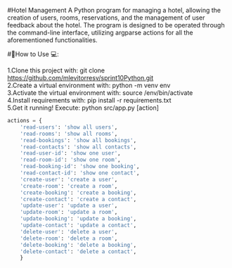 #Hotel Management
A Python program for managing a hotel, allowing the creation of users, rooms, reservations, and the management of user feedback about the hotel. The program is designed to be operated through the command-line interface, utilizing argparse actions for all the aforementioned functionalities.

#📓How to Use 💻:

1.Clone this project with: git clone https://github.com/mlevitorresv/sprint10Python.git<br/>
2.Create a virtual environment with: python -m venv env<br/>
3.Activate the virtual environment with: source /env/bin/activate<br/>
4.Install requirements with: pip install -r requirements.txt<br/>
5.Get it running! Execute: python src/app.py [action]<br/>

```python
actions = {
    'read-users': 'show all users',
    'read-rooms': 'show all rooms',
    'read-bookings': 'show all bookings',
    'read-contacts': 'show all contacts',
    'read-user-id': 'show one user',
    'read-room-id': 'show one room',
    'read-booking-id': 'show one booking',
    'read-contact-id': 'show one contact',
    'create-user': 'create a user',
    'create-room': 'create a room',
    'create-booking': 'create a booking',
    'create-contact': 'create a contact',
    'update-user': 'update a user',
    'update-room': 'update a room',
    'update-booking': 'update a booking',
    'update-contact': 'update a contact',
    'delete-user': 'delete a user',
    'delete-room': 'delete a room',
    'delete-booking': 'delete a booking',
    'delete-contact': 'delete a contact',
    }
```
